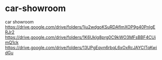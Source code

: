 # car-showroom
car showroom
https://drive.google.com/drive/folders/1ju2wdgoKSuRDAflmXOP9g40PnlgERJr2
https://drive.google.com/drive/folders/1K6Uklg8prg0C9kWO3MFsBBF4CUimQ1ck
https://drive.google.com/drive/folders/13UPgEqvn6rbqL6xOxRcJAYCITqKwidGu
